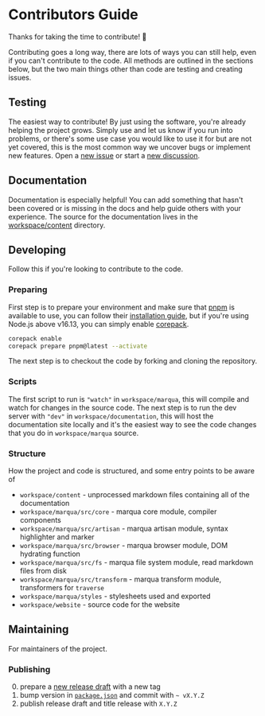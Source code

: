# Contributors Guide

Thanks for taking the time to contribute! 🎉

Contributing goes a long way, there are lots of ways you can still help, even if you can't contribute to the code. All methods are outlined in the sections below, but the two main things other than code are testing and creating issues.

## Testing

The easiest way to contribute! By just using the software, you're already helping the project grows. Simply use and let us know if you run into problems, or there's some use case you would like to use it for but are not yet covered, this is the most common way we uncover bugs or implement new features. Open a [new issue](https://github.com/ignatiusmb/marqua/issues/new/choose) or start a [new discussion](https://github.com/ignatiusmb/marqua/discussions/new).

## Documentation

Documentation is especially helpful! You can add something that hasn't been covered or is missing in the docs and help guide others with your experience. The source for the documentation lives in the [workspace/content](workspace/content) directory.

## Developing

Follow this if you're looking to contribute to the code.

### Preparing

First step is to prepare your environment and make sure that [pnpm](https://pnpm.io/) is available to use, you can follow their [installation guide](https://pnpm.io/installation), but if you're using Node.js above v16.13, you can simply enable [corepack](https://nodejs.org/api/corepack.html).

```bash
corepack enable
corepack prepare pnpm@latest --activate
```

The next step is to checkout the code by forking and cloning the repository.

### Scripts

The first script to run is `"watch"` in `workspace/marqua`, this will compile and watch for changes in the source code. The next step is to run the dev server with `"dev"` in `workspace/documentation`, this will host the documentation site locally and it's the easiest way to see the code changes that you do in `workspace/marqua` source.

### Structure

How the project and code is structured, and some entry points to be aware of

-   `workspace/content` - unprocessed markdown files containing all of the documentation
-   `workspace/marqua/src/core` - marqua core module, compiler components
-   `workspace/marqua/src/artisan` - marqua artisan module, syntax highlighter and marker
-   `workspace/marqua/src/browser` - marqua browser module, DOM hydrating function
-   `workspace/marqua/src/fs` - marqua file system module, read markdown files from disk
-   `workspace/marqua/src/transform` - marqua transform module, transformers for `traverse`
-   `workspace/marqua/styles` - stylesheets used and exported
-   `workspace/website` - source code for the website

## Maintaining

For maintainers of the project.

### Publishing

0. prepare a [new release draft](https://github.com/ignatiusmb/marqua/releases/new) with a new tag
1. bump version in [`package.json`](workspace/marqua/package.json) and commit with `~ vX.Y.Z`
2. publish release draft and title release with `X.Y.Z`
